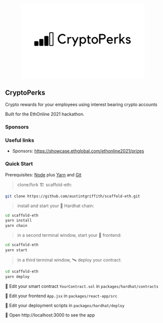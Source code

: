 <p align='center'>
    <img src="./img/logo.png" width=400/>
</p>

## CryptoPerks

Crypto rewards for your employees using interest bearing crypto accounts

Built for the EthOnline 2021 hackathon.

### Sponsors

<!--
Potential:
* Moralis: Backend store (login and watching on smart contracts)
* Ether cards: NFT platform to engage, grow, and monetize a social or follower community.
* Skynet: Deploy project front end to skynet (sia) with homescreen support
* Sublime: lets borrowers access capital-efficient loans by leveraging their reputation.
* Skale: Deployment
* IPFS: web3.storage or nft.storage
* Paraswap: Multichain swap and dex aggregator
* Waku: Communication protocol and network built for ethereum
* Reflexer: Stable coin
* Zora: Mint and list NFTs

-->

<!--
Demo flow:
* Describe market for employee rewards
* Onboard new people to crypto space
* Set up with interest bearing accounts
* Tour of platform / home page
* Creating a new company
* Uploading a new csv of employees
* Managing the employees benefit account
* Future work and potential/opportunity
-->

### Useful links

- Sponsors: https://showcase.ethglobal.com/ethonline2021/prizes
<!--
https://www.mockaroo.com/
-->

### Quick Start

Prerequisites: [Node](https://nodejs.org/en/download/) plus [Yarn](https://classic.yarnpkg.com/en/docs/install/) and [Git](https://git-scm.com/downloads)

> clone/fork 🏗 scaffold-eth:

```bash
git clone https://github.com/austintgriffith/scaffold-eth.git
```

> install and start your 👷‍ Hardhat chain:

```bash
cd scaffold-eth
yarn install
yarn chain
```

> in a second terminal window, start your 📱 frontend:

```bash
cd scaffold-eth
yarn start
```

> in a third terminal window, 🛰 deploy your contract:

```bash
cd scaffold-eth
yarn deploy
```

🔏 Edit your smart contract `YourContract.sol` in `packages/hardhat/contracts`

📝 Edit your frontend `App.jsx` in `packages/react-app/src`

💼 Edit your deployment scripts in `packages/hardhat/deploy`

📱 Open http://localhost:3000 to see the app
